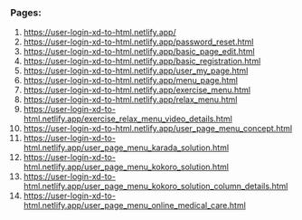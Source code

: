 <h3>
    Pages:
</h3>

<ol>
    <li>
        <a href="https://user-login-xd-to-html.netlify.app/">https://user-login-xd-to-html.netlify.app/</a>
    </li>
    <li>
        <a href="https://user-login-xd-to-html.netlify.app/password_reset.html">https://user-login-xd-to-html.netlify.app/password_reset.html</a>
    </li>
    <li>
        <a href="https://user-login-xd-to-html.netlify.app/basic_page_edit.html">https://user-login-xd-to-html.netlify.app/basic_page_edit.html</a>
    </li>
    <li>
        <a href="https://user-login-xd-to-html.netlify.app/basic_registration.html">https://user-login-xd-to-html.netlify.app/basic_registration.html</a>
    </li>
    <li>
        <a href="https://user-login-xd-to-html.netlify.app/user_my_page.html">https://user-login-xd-to-html.netlify.app/user_my_page.html</a>
    </li>
    <li>
        <a href="https://user-login-xd-to-html.netlify.app/menu_page.html">https://user-login-xd-to-html.netlify.app/menu_page.html</a>
    </li>
    <li>
        <a href="https://user-login-xd-to-html.netlify.app/exercise_menu.html">https://user-login-xd-to-html.netlify.app/exercise_menu.html</a>
    </li>
    <li>
        <a href="https://user-login-xd-to-html.netlify.app/relax_menu.html">https://user-login-xd-to-html.netlify.app/relax_menu.html</a>
    </li>
    <li>
        <a href="https://user-login-xd-to-html.netlify.app/exercise_relax_menu_video_details.html">https://user-login-xd-to-html.netlify.app/exercise_relax_menu_video_details.html</a>
    </li>
    <li>
        <a href="https://user-login-xd-to-html.netlify.app/user_page_menu_concept.html">https://user-login-xd-to-html.netlify.app/user_page_menu_concept.html</a>
    </li>
    <li>
        <a href="https://user-login-xd-to-html.netlify.app/user_page_menu_karada_solution.html">https://user-login-xd-to-html.netlify.app/user_page_menu_karada_solution.html</a>
    </li>
     <li>
        <a href="https://user-login-xd-to-html.netlify.app/user_page_menu_kokoro_solution.html">https://user-login-xd-to-html.netlify.app/user_page_menu_kokoro_solution.html</a>
    </li>
    <li>
        <a href="https://user-login-xd-to-html.netlify.app/user_page_menu_kokoro_solution_column_details.html">https://user-login-xd-to-html.netlify.app/user_page_menu_kokoro_solution_column_details.html</a>
    </li>
    <li>
        <a href="https://user-login-xd-to-html.netlify.app/user_page_menu_online_medical_care.html">https://user-login-xd-to-html.netlify.app/user_page_menu_online_medical_care.html</a>
    </li>

   
</ol>